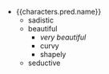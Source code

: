 - {{characters.pred.name}}
    - sadistic
    - beautiful
        - _very beautiful_
        - curvy
        - shapely
    - seductive